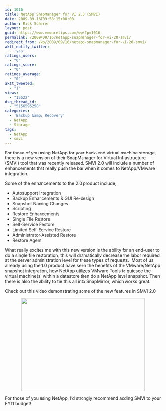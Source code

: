 ```yaml
---
id: 1016
title: NetApp SnapManager for VI 2.0 (SMVI)
date: 2009-09-16T09:58:15+00:00
author: Rick Scherer
layout: post
guid: https://www.vmwaretips.com/wp/?p=1016
permalink: /2009/09/16/netapp-snapmanager-for-vi-20-smvi/
redirect_from: /wp/2009/09/16/netapp-snapmanager-for-vi-20-smvi/
aktt_notify_twitter:
  - 'yes'
ratings_users:
  - "0"
ratings_score:
  - "0"
ratings_average:
  - "0"
aktt_tweeted:
  - "1"
views:
  - "15522"
dsq_thread_id:
  - "5156595258"
categories:
  - 'Backup &amp; Recovery'
  - NetApp
  - Storage
tags:
  - NetApp
  - smvi
---
```

For those of you using NetApp for your back-end virtual machine storage, there is a new version of their SnapManager for Virtual Infrastructure (SMVI) tool that was recently released. SMVI 2.0 will include a number of enhancements that really push the bar when it comes to NetApp/VMware integration.

Some of the enhancements to the 2.0 product include;

<ul style="margin-top: 10px; margin-bottom: 10px;">
  <li>
    <span style="color: #2d2d2d;">Autosupport Integration</span>
  </li>
  <li>
    <span style="color: #2d2d2d;">Backup Enhancements & GUI Re-design</span>
  </li>
  <li>
    <span style="color: #2d2d2d;">Snapshot Naming Changes</span>
  </li>
  <li>
    <span style="color: #2d2d2d;">Scripting</span>
  </li>
  <li>
    <span style="color: #2d2d2d;">Restore Enhancements</span>
  </li>
  <li>
    <span style="color: #2d2d2d;">Single File Restore</span>
  </li>
  <li>
    <span style="color: #2d2d2d;">Self-Service Restore</span>
  </li>
  <li>
    <span style="color: #2d2d2d;">Limited Self-Service Restore</span>
  </li>
  <li>
    <span style="color: #2d2d2d;">Administrator-Assisted Restore</span>
  </li>
  <li>
    <span style="color: #2d2d2d;">Restore Agent</span>
  </li>
</ul>

What really excites me with this new version is the ability for an end-user to do a single file restoration, this will dramatically decrease the labor required at the server administration level for these types of requests.  Most of us already using the 1.0 product have seen the benefits of the VMware/NetApp snapshot integration, how NetApp utilizes VMware Tools to quiesce the virtual machine(s) within a datastore then do a NetApp level snapshot. Then there is also the ability to tie this all into SnapMirror, which works great.

Check out this video demonstrating some of the new features in SMVI 2.0

<p style="text-align: center;">
  <a title="NetApp SMVI 2.0" rel="shadowbox;height=505;width=640" href="http://www.youtube.com/v/fPg8FNaA_MY"><img class="aligncenter size-full wp-image-1017" title="smvi2" src="https://www.vmwaretips.com/wp-content/uploads/2009/09/smvi2.png" alt="" width="400" height="301" srcset="https://www.vmwaretips.com/wp-content/uploads/2009/09/smvi2.png 400w, https://www.vmwaretips.com/wp-content/uploads/2009/09/smvi2-300x225.png 300w" sizes="(max-width: 400px) 100vw, 400px" /></a>
</p>

For those of you using NetApp, I&#8217;d strongly recommend adding SMVI to your FY11 budget!